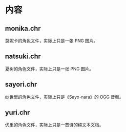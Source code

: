# 内容

## monika.chr
莫妮卡的角色文件，实际上只是一张 PNG 图片。

## natsuki.chr
夏树的角色文件，实际上只是一张 PNG 图片。

## sayori.chr
纱世里的角色文件，实际上只是《Sayo-nara》的 OGG 音频。

## yuri.chr
优里的角色文件，实际上只是一首诗的纯文本文档。
